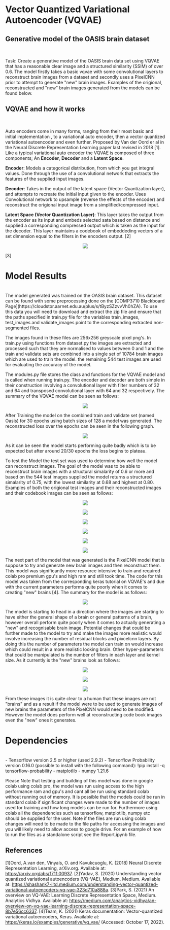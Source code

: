 # Vector Quantized Variational Autoencoder (VQVAE)
## Generative model of the OASIS brain dataset
</br>

Task: Create a generative model of the OASIS brain data set using VQVAE that has a reasonable clear image and a structured similarity (SSIM) of over 0.6. The model firstly  takes a basic vqvae with some convolutional layers to reconstruct brain images from a dataset and secondly uses a PixelCNN prior to attempt to generate "new" brain images. 
Examples of the origional, reconstructed and "new" brain images generated from the models can be found below.

## VQVAE and how it works
</br>

Auto encoders come in many forms, ranging from their most basic and initial implementation , to a variational auto encoder, then a vector quantized variational autoencoder and even further. Proposed by Van der Oord er al in the Neural Discrete Representation Learning paper last revised in 2018 [1]. Like a typical variational auto encoder the VQVAE is composed of three components; An **Encoder**, **Decoder** and a **Latent Space**. 

**Encoder**: Models a categorical distribution, from which you get integral values. Done through the use of a convolutional network that extracts the features of the supplied input images. 

**Decoder**: Takes in the output of the latent space (Vector Quantization layer), and attempts to recreate the initial input given to the encoder. Uses Convolutional network to upsample (reverse the effects of the encoder) and reconstruct the origional input image from a simplified/compressed input.

**Latent Space (Vector Quantization Layer)**: This layer takes the output from the encoder as its input and embeds selected sata based on distance and supplied a corresponding compressed output which is taken as the input for the decoder. This layer maintains a codebook of embeddeding vectors of a set dimension equal to the filters in the encoders output. 
[2]
<p align="center">
<img src="./img/1_miNfFc9qT5PrS7ectJa_kw.png">
</p>
[3]

# Model Results
</br>
The model generated was trained on the OASIS brain dataset. This dataset can be found with some preprocessing done on the [COMP3710 Blackboard Page](https://cloudstor.aarnet.edu.au/plus/s/tByzSZzvvVh0hZA). To use this data you will need to download and extract the zip file and ensure that the paths specified in train.py file for the variables train_images, test_images and validate_images point to the corresponding extracted non-segmented files. 

The images found in these files are 256x256 greyscale pixel png's. In train.py using functions from dataset.py the images are extracted and processed such that they are normalised to values between 0 and 1 and the train and validate sets are combined into a single set of 10784 brain images which are used to train the model. the remaining 544 test images are used for evaluating the accuracy of the model.

The modules.py file stores the class and functions for the VQVAE model and is called when running train.py. The encoder and decoder are both simple in their construction involving a convolutional layer with filter numbers of 32 and 64 and transposed convolutional layer with 64 and 32 respectively. The summary of the VQVAE model can be seen as follows:
<p align="center">
<img src="./img/vqvae.png">
</p>

After Training the model on the combined train and validate set (named Oasis) for 30 epochs using batch sizes of 128 a model was generated. The reconstructed loss over the epochs can be seen in the following graph.
<p align="center">
<img src="./img/Reconstruction Loss.png">
</p>
As it can be seen the model starts performing quite badly which is to be expected but after around 20/30 epochs the loss begins to plateau.

To test the Model the test set was used to determine how well the model can reconstruct images. The goal of the model was to be able to reconstruct brain images with a structural simalarity of 0.6 or more and based on the 544 test images supplied the model returns a structured simalarity of 0.75, with the lowest similarity at 0.68 and highest at 0.80. Examples  of both the origional test images and their reconstructed images and their codebook images can be seen as follows:
<p align="center">
<img src="./img/1.png">
</p>
<p align="center">
<img src="./img/2.png">
</p>
<p align="center">
<img src="./img/3.png">
</p>
<p align="center">
<img src="./img/c1.png">
</p>
<p align="center">
<img src="./img/c2.png">
</p>
<p align="center">
<img src="./img/c3.png">
</p>


The next part of the model that was generated is the PixelCNN model that is suppose to try and generate new brain images and then reconstruct them. This model was significantly more resource intensive to train and required colab pro premium gpu's and high ram and still took time. The code for this model was taken from the corresponding keras tutorial on VQVAE's and due with the current parameters performs quite poorly when it comes to creating "new" brains [4]. The summary for the model is as follows:
<p align="center">
<img src="./img/pixel.png">
</p>
The model is starting to head in a direction where the images are starting to have either the general shape of a brain or general patterns of a brain, however overall perform quite poorly when it comes to actually generating a "new" and recognisable brain image. Potential changes that could be further made to the model to try and make the images more realistic would involve increasing the number of residual blocks and pixcelcnn layers. By doing this the number of parameters the model can train on would increase which could result in a more realistic looking brain. Other hyper-parameters that could be manipulated is the number of filters in each layer and kernel size. As it currently is the "new" brains look as follows:
<p align="center">
<img src="./img/g1.png">
</p>
<p align="center">
<img src="./img/g2.png">
</p>
<p align="center">
<img src="./img/g3.png">
</p>

From these images it is quite clear to a human that these images are not "brains" and as a result if the model were to be used to generate images of new brains the parameters of the PixelCNN would need to be modified. However the model does perform well at reconstructing code book images even the "new" ones it generates. 

# Dependencies
</br>
 - Tensorflow version 2.5 or higher (used 2.9.2)
 - Tensorflow Probability version 0.16.0 (possible to install with the following command):
!pip install -q tensorflow-probability
 - matplotlib
 - numpy 1.21.6

Please Note that testing and building of this model was done in google colab using colab pro, the model was run using access to the high performance ram and gpu's and cant all be run using standard colab without running out of memory. It is possible that the models could be run in standard colab if significant changes were made to the number of images used for training and how long models can be run for. Furthermore using colab all the dependencies such as tensorflow, matplotlib, numpy etc should be supplied for the user. 
Note if the files are run using colab changes will need to be made to the file paths for accessing the images and you will likely need to allow access to google drive. For an example of how to run the files as a standalone script see the Report.ipynb file.


## References
[1]Oord, A.van den, Vinyals, O. and Kavukcuoglu, K. (2018) Neural Discrete Representation Learning, arXiv.org. Available at: https://arxiv.org/abs/1711.00937. 
[2]Yadav, S. (2020) Understanding vector quantized variational autoencoders (VQ-VAE), Medium. Medium. Available at: https://shashank7-iitd.medium.com/understanding-vector-quantized-variational-autoencoders-vq-vae-323d710a888a. 
[3]Park, S. (2021) An overview on VQ-VAE: Learning Discrete Representation Space, Medium. Analytics Vidhya. Available at: https://medium.com/analytics-vidhya/an-overview-on-vq-vae-learning-discrete-representation-space-8b7e56cc6337. 
[4]Team, K. (2021) Keras documentation: Vector-quantized variational autoencoders, Keras. Available at: https://keras.io/examples/generative/vq_vae/ (Accessed: October 17, 2022). 
